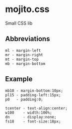 # mojito.css
Small CSS lib

## Abbreviations ##
```
ml - margin-left
mr - margin-right
mt - margin-top
mb - margin-bottom
```

## Example ##
```
mb10 - margin-bottom:10px;
pl15 - padding-left:15px;
p0   - padding:0;

tcenter - text-align:center;
w100    - width:100%;
dn      - display:none;
fs18    - font-size:18px;
```

